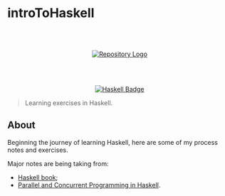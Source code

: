 # introToHaskell

<div align="center">
    <br>
    <br>

[![Repository Logo](https://tinyurl.com/y8axexhz)](https://github.com/Fazendaaa/introToHaskell/)


<br>
<br>
    
[![Haskell Badge](https://img.shields.io/badge/Haskell-%3C3-brightgreen.svg?longCache=true&style=for-the-badge)](https://haskell-lang.org/)

</div>

> Learning exercises in Haskell.

## About
Beginning the journey of learning Haskell, here are some of my process notes and exercises.

Major notes are being taking from:
* [Haskell book](http://haskellbook.com/);
* [Parallel and Concurrent Programming in Haskell](http://shop.oreilly.com/product/0636920026365.do).
